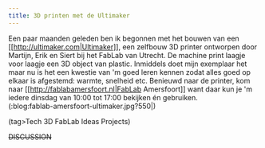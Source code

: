 ```yaml
---
title: 3D printen met de Ultimaker
---
```

Een paar maanden geleden ben ik begonnen met het bouwen van een [[http://ultimaker.com|Ultimaker]], een zelfbouw 3D printer ontworpen door Martijn, Erik en Siert bij het FabLab van Utrecht. De machine print laagje voor laagje een 3D object van plastic. Inmiddels doet mijn exemplaar het maar nu is het een kwestie van 'm goed leren kennen zodat alles goed op elkaar is afgestemd: warmte, snelheid etc.
Benieuwd naar de printer, kom naar [[http://fablabamersfoort.nl|FabLab Amersfoort]] want daar kun je 'm iedere dinsdag van 10:00 tot 17:00 bekijken én gebruiken.
\
(:blog:fablab-amersfoort-ultimaker.jpg?550|)

(tag>Tech 3D FabLab Ideas Projects)


~~DISCUSSION~~

